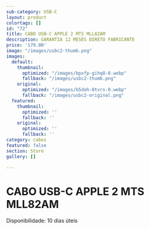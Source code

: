 ```yaml
---
sub-category: USB-C
layout: product
colortags: []
id: "72"
title: CABO USB-C APPLE 2 MTS MLL82AM
description: GARANTIA 12 MESES DIRETO FABRICANTE
price: '179.00'
image: "/images/usbc2-thumb.png"
images:
  default:
    thumbnail:
      optimized: "/images/bpxfp-gihq8-0.webp"
      fallback: "/images/usbc2-thumb.png"
    original:
      optimized: "/images/b5doh-8tvrs-0.webp"
      fallback: "/images/usbc2-original.png"
  featured:
    thumbnail:
      optimized: ''
      fallback: ''
    original:
      optimized: ''
      fallback: ''
category: cabos
featured: false
section: Store
gallery: []

---
```

# CABO USB-C APPLE 2 MTS MLL82AM

Disponibilidade: 10 dias úteis